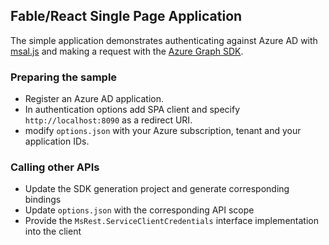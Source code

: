 ## Fable/React Single Page Application

The simple application demonstrates authenticating against Azure AD with [msal.js](https://github.com/AzureAD/microsoft-authentication-library-for-js/) and making a request with the [Azure Graph SDK](https://github.com/Azure/azure-sdk-for-js/tree/master/sdk/graphrbac/graph).

### Preparing the sample
- Register an Azure AD application.
- In authentication options add SPA client and specify `http://localhost:8090` as a redirect URI.
- modify `options.json` with your Azure subscription, tenant and your application IDs.

### Calling other APIs
- Update the SDK generation project and generate corresponding bindings
- Update `options.json` with the corresponding API scope
- Provide the `MsRest.ServiceClientCredentials` interface implementation into the client